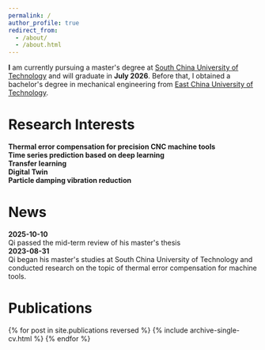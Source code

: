 ```yaml
---
permalink: /
author_profile: true
redirect_from: 
  - /about/
  - /about.html
---
```


**I** am currently pursuing a master's degree at [South China University of Technology](https://www.scut.edu.cn/) and will graduate in **July 2026**. Before that, I obtained a bachelor's degree in mechanical engineering from [East China University of Technology](https://www.ecust.edu.cn/).

Research Interests
======
**Thermal error compensation for precision CNC machine tools**  
**Time series prediction based on deep learning**  
**Transfer learning**  
**Digital Twin**  
**Particle damping vibration reduction**  

News
======
**2025-10-10**    
Qi passed the mid-term review of his master's thesis   
**2023-08-31**   
Qi began his master's studies at South China University of Technology and conducted research on the topic of thermal error compensation for machine tools.   

Publications
======
{% for post in site.publications reversed %} {% include archive-single-cv.html %} {% endfor %}
